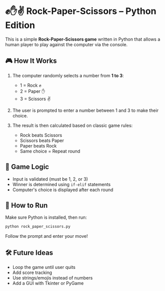 # ✊✋✌️ Rock-Paper-Scissors – Python Edition

This is a simple **Rock-Paper-Scissors game** written in Python that allows a human player to play against the computer via the console.

## 🎮 How It Works

1. The computer randomly selects a number from **1 to 3**:
   - 1 = Rock ✊  
   - 2 = Paper ✋  
   - 3 = Scissors ✌️

2. The user is prompted to enter a number between 1 and 3 to make their choice.

3. The result is then calculated based on classic game rules:
   - Rock beats Scissors
   - Scissors beats Paper
   - Paper beats Rock
   - Same choice = Repeat round

## 🧠 Game Logic

- Input is validated (must be 1, 2, or 3)
- Winner is determined using `if-elif` statements
- Computer's choice is displayed after each round

## 🚀 How to Run

Make sure Python is installed, then run:

```bash
python rock_paper_scissors.py
```

Follow the prompt and enter your move!

## 🛠 Future Ideas

- Loop the game until user quits  
- Add score tracking  
- Use strings/emojis instead of numbers  
- Add a GUI with Tkinter or PyGame  
